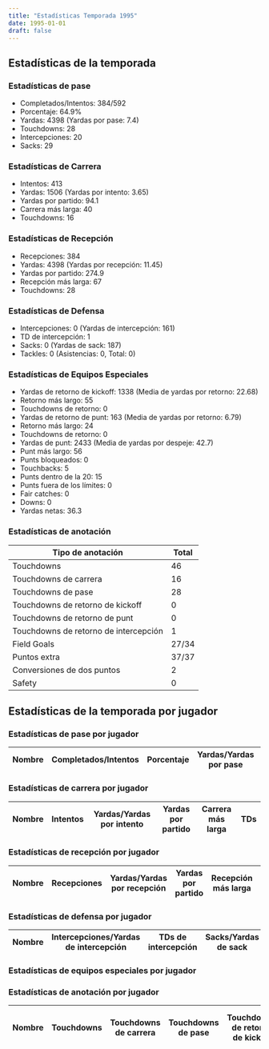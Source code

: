 ```yaml
---
title: "Estadísticas Temporada 1995"
date: 1995-01-01
draft: false
---
```


## Estadísticas de la temporada
### Estadísticas de pase
* Completados/Intentos: 384/592
* Porcentaje: 64.9%
* Yardas: 4398 (Yardas por pase: 7.4)
* Touchdowns: 28
* Intercepciones: 20
* Sacks: 29

### Estadísticas de Carrera
* Intentos: 413
* Yardas: 1506 (Yardas por intento: 3.65)
* Yardas por partido: 94.1
* Carrera más larga: 40
* Touchdowns: 16

### Estadísticas de Recepción
* Recepciones: 384
* Yardas: 4398 (Yardas por recepción: 11.45)
* Yardas por partido: 274.9
* Recepción más larga: 67
* Touchdowns: 28

### Estadísticas de Defensa
* Intercepciones: 0 (Yardas de intercepción: 161)
* TD de intercepción: 1
* Sacks: 0 (Yardas de sack: 187)
* Tackles: 0 (Asistencias: 0, Total: 0)

### Estadísticas de Equipos Especiales
* Yardas de retorno de kickoff: 1338 (Media de yardas por retorno: 22.68)
* Retorno más largo: 55
* Touchdowns de retorno: 0
* Yardas de retorno de punt: 163 (Media de yardas por retorno: 6.79)
* Retorno más largo: 24
* Touchdowns de retorno: 0
* Yardas de punt: 2433 (Media de yardas por despeje: 42.7)
* Punt más largo: 56
* Punts bloqueados: 0
* Touchbacks: 5
* Punts dentro de la 20: 15
* Punts fuera de los límites: 0
* Fair catches: 0
* Downs: 0
* Yardas netas: 36.3

### Estadísticas de anotación
| Tipo de anotación | Total |
|-------------------|-------|
| Touchdowns | 46 |
| Touchdowns de carrera | 16 |
| Touchdowns de pase | 28 |
| Touchdowns de retorno de kickoff | 0 |
| Touchdowns de retorno de punt | 0 |
| Touchdowns de retorno de intercepción | 1 |
| Field Goals | 27/34 |
| Puntos extra | 37/37 |
| Conversiones de dos puntos | 2 |
| Safety | 0 |

## Estadísticas de la temporada por jugador
### Estadísticas de pase por jugador
| Nombre | Completados/Intentos | Porcentaje | Yardas/Yardas por pase | TDs | Intercepciones | Sacks |
|--------|----------------------|------------|------------------------|-----|----------------|-------|


### Estadísticas de carrera por jugador
| Nombre | Intentos | Yardas/Yardas por intento | Yardas por partido | Carrera más larga | TDs |
|--------|----------|--------------------------|--------------------|-------------------|-----|


### Estadísticas de recepción por jugador
| Nombre | Recepciones | Yardas/Yardas por recepción | Yardas por partido | Recepción más larga | TDs |
|--------|-------------|----------------------------|--------------------|---------------------|-----|


### Estadísticas de defensa por jugador
| Nombre | Intercepciones/Yardas de intercepción | TDs de intercepción | Sacks/Yardas de sack | Tackles/Asistencias/Total |
|--------|--------------------------------------|---------------------|-----------------------|--------------------------|


### Estadísticas de equipos especiales por jugador
<!-- Puedes agregar aquí tablas para KickoffReturn, PuntReturn, Punting, Kicking si lo necesitas -->

### Estadísticas de anotación por jugador
| Nombre | Touchdowns | Touchdowns de carrera | Touchdowns de pase | Touchdowns de retorno de kickoff | Touchdowns de retorno de punt | Touchdowns de retorno de intercepción | Field Goals | Puntos extra | Conversiones de dos puntos | Safety |
|--------|------------|----------------|---------------------|----------------------------------|-------------------------------|----------------------------------|------------|--------------|--------------------------|--------|
